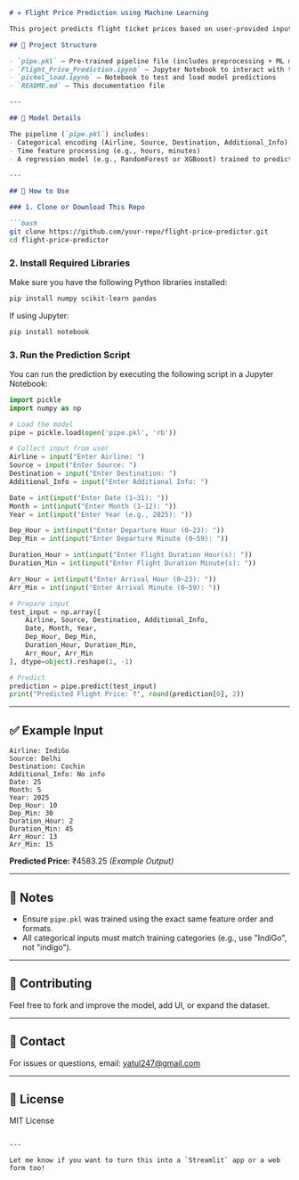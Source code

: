 
````markdown
# ✈️ Flight Price Prediction using Machine Learning

This project predicts flight ticket prices based on user-provided inputs such as airline, source, destination, departure and arrival times, and other travel details.

## 📁 Project Structure

- `pipe.pkl` – Pre-trained pipeline file (includes preprocessing + ML model)
- `Flight_Price_Prediction.ipynb` – Jupyter Notebook to interact with the model
- `pickel_load.ipynb` – Notebook to test and load model predictions
- `README.md` – This documentation file

---

## 🧠 Model Details

The pipeline (`pipe.pkl`) includes:
- Categorical encoding (Airline, Source, Destination, Additional_Info)
- Time feature processing (e.g., hours, minutes)
- A regression model (e.g., RandomForest or XGBoost) trained to predict price

---

## 🚀 How to Use

### 1. Clone or Download This Repo

```bash
git clone https://github.com/your-repo/flight-price-predictor.git
cd flight-price-predictor
````

### 2. Install Required Libraries

Make sure you have the following Python libraries installed:

```bash
pip install numpy scikit-learn pandas
```

If using Jupyter:

```bash
pip install notebook
```

### 3. Run the Prediction Script

You can run the prediction by executing the following script in a Jupyter Notebook:

```python
import pickle
import numpy as np

# Load the model
pipe = pickle.load(open('pipe.pkl', 'rb'))

# Collect input from user
Airline = input("Enter Airline: ")
Source = input("Enter Source: ")
Destination = input("Enter Destination: ")
Additional_Info = input("Enter Additional Info: ")

Date = int(input("Enter Date (1–31): "))
Month = int(input("Enter Month (1–12): "))
Year = int(input("Enter Year (e.g., 2025): "))

Dep_Hour = int(input("Enter Departure Hour (0–23): "))
Dep_Min = int(input("Enter Departure Minute (0–59): "))

Duration_Hour = int(input("Enter Flight Duration Hour(s): "))
Duration_Min = int(input("Enter Flight Duration Minute(s): "))

Arr_Hour = int(input("Enter Arrival Hour (0–23): "))
Arr_Min = int(input("Enter Arrival Minute (0–59): "))

# Prepare input
test_input = np.array([
    Airline, Source, Destination, Additional_Info,
    Date, Month, Year,
    Dep_Hour, Dep_Min,
    Duration_Hour, Duration_Min,
    Arr_Hour, Arr_Min
], dtype=object).reshape(1, -1)

# Predict
prediction = pipe.predict(test_input)
print("Predicted Flight Price: ₹", round(prediction[0], 2))
```

---

## ✅ Example Input

```
Airline: IndiGo
Source: Delhi
Destination: Cochin
Additional_Info: No info
Date: 25
Month: 5
Year: 2025
Dep_Hour: 10
Dep_Min: 30
Duration_Hour: 2
Duration_Min: 45
Arr_Hour: 13
Arr_Min: 15
```

**Predicted Price:** ₹4583.25 *(Example Output)*

---

## 📌 Notes

* Ensure `pipe.pkl` was trained using the exact same feature order and formats.
* All categorical inputs must match training categories (e.g., use "IndiGo", not "indigo").

---

## 🤝 Contributing

Feel free to fork and improve the model, add UI, or expand the dataset.

---

## 📧 Contact

For issues or questions, email: [yatul247@gmail.com](mailto:yatul247@gmail.com)

---

## 📜 License

MIT License

```

---

Let me know if you want to turn this into a `Streamlit` app or a web form too!
```
